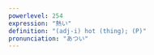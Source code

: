 ```yaml
---
powerlevel: 254
expression: "熱い"
definition: "(adj-i) hot (thing); (P)"
pronunciation: "あつい"
---
```

